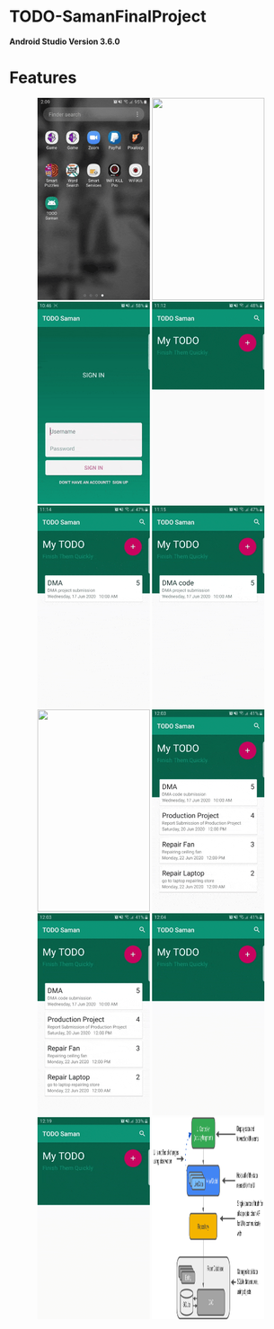 # TODO-SamanFinalProject

**Android Studio Version 3.6.0**

# Features

<p align="center">
  <img src = "gif/splashscreen.gif" width="200" height="360">
  <img src = "gif/signup.gif" width="200" height="360">
  <img src = "gif/signin.gif" width="200" height="360">
  <img src = "gif/addtask.gif" width="200" height="360">
  <img src = "gif/edittask.gif" width="200" height="360">
  <img src = "gif/swipedelete.gif" width="200" height="360">
  <img src = "gif/search.gif" width="200" height="360">
  <img src = "gif/calendar.gif" width="200" height="360">
  <img src = "gif/deletealltasks.gif" width="200" height="360">
  <img src = "gif/logout.gif" width="200" height="360">
  <img src = "gif/exit.gif" width="200" height="360">
  <img src = "gif/android_components.png" width="200" height="360">
 </p>

